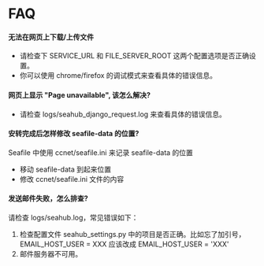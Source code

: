 # FAQ

#### 无法在网页上下载/上传文件

* 请检查下 SERVICE_URL 和 FILE_SERVER_ROOT 这两个配置选项是否正确设置。
* 你可以使用 chrome/firefox 的调试模式来查看具体的错误信息。

#### 网页上显示 "Page unavailable", 该怎么解决?

* 请检查 logs/seahub_django_request.log 来查看具体的错误信息。

#### 安转完成后怎样修改 seafile-data 的位置?

Seafile 中使用 ccnet/seafile.ini 来记录 seafile-data 的位置

* 移动 seafile-data 到起来位置
* 修改 ccnet/seafile.ini 文件的内容

#### 发送邮件失败，怎么排查?

请检查 logs/seahub.log，常见错误如下：

1. 检查配置文件 seahub_settings.py 中的项目是否正确。比如忘了加引号， EMAIL_HOST_USER = XXX 应该改成 EMAIL_HOST_USER = 'XXX'
1. 邮件服务器不可用。

